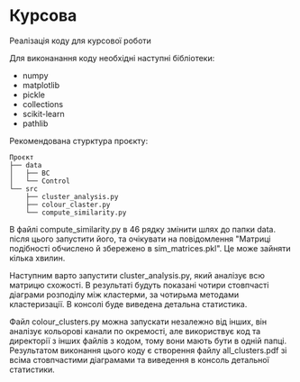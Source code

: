 # Курсова
Реалізація коду для курсової роботи

Для виконанання коду необхідні наступні бібліотеки:

- numpy
- matplotlib
- pickle
- collections
- scikit-learn
- pathlib
  
Рекомендована стурктура проєкту:
```text
Проєкт
├── data
│   ├── BC
│   └── Control
└── src
    ├── cluster_analysis.py
    ├── colour_claster.py
    └── compute_similarity.py
```


В файлі compute_similarity.py в 46 рядку змінити шлях до папки data. після цього запустити його, та очікувати на повідомлення "Матриці подібності обчислено й збережено в sim_matrices.pkl". Це може зайняти кілька хвилин. 

Наступним варто запустити cluster_analysis.py, який аналізує всю матрицю схожості. В результаті будуть показані чотири стовпчасті діаграми розподілу між кластерми, за чотирьма методами кластеризації. В консолі буде виведена детальна статистика. 

Файл colour_clusters.py можна запускати незалежно від інших, він аналізує кольорові канали по окремості, але використвує код та директорії з інших файлів з кодом, тому вони мають бути в одній папці. Результатом виконання цього коду є створення файлу all_clusters.pdf зі всіма стовпчастими діаграмами та виведення в консоль детальної статистики. 
